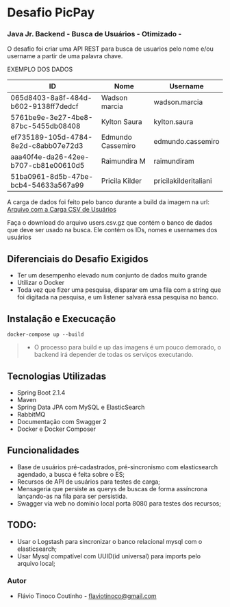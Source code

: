# Desafio PicPay

### Java Jr. Backend - Busca de Usuários - Otimizado -

O desafio foi criar uma API REST para busca de usuarios pelo nome e/ou username a partir de uma palavra chave. 

EXEMPLO DOS DADOS

ID | Nome | Username
| --- | --- | --- |
065d8403-8a8f-484d-b602-9138ff7dedcf | Wadson marcia | wadson.marcia
5761be9e-3e27-4be8-87bc-5455db08408 | Kylton Saura | kylton.saura
ef735189-105d-4784-8e2d-c8abb07e72d3 | Edmundo Cassemiro |edmundo.cassemiro
aaa40f4e-da26-42ee-b707-cb81e00610d5 |Raimundira M|raimundiram
51ba0961-8d5b-47be-bcb4-54633a567a99 | Pricila Kilder|pricilakilderitaliani
  
 A carga de dados foi feito pelo banco durante a build da imagem na url:
 [Arquivo com a Carga CSV de Usuários](https://s3.amazonaws.com/careers-picpay/users.csv.gz "Arquivo CSV")

Faça o download do arquivo users.csv.gz que contém o banco de dados que
deve ser usado na busca. Ele contém os IDs, nomes e usernames dos usuários

## Diferenciais do Desafio Exigidos
  - Ter um desempenho elevado num conjunto de dados muito grande
  - Utilizar o Docker
  - Toda vez que fizer uma pesquisa, disparar em uma fila com a string que foi
digitada na pesquisa, e um listener salvará essa pesquisa no banco.

## Instalação e Execucação
```
docker-compose up --build
```
> - O processo para build e up das imagens é um pouco demorado, o backend irá depender de todas os serviços executando.

## Tecnologias Utilizadas
  - Spring Boot 2.1.4
  - Maven
  - Spring Data JPA com MySQL e ElasticSearch
  - RabbitMQ
  - Documentação com Swagger 2
  - Docker e Docker Composer

## Funcionalidades
  - Base de usuários pré-cadastrados, pré-sincronismo com elasticsearch agendado, a busca é feita sobre o ES;
  - Recursos de API de usuários para testes de carga;
  - Mensageria que persiste as querys de buscas de forma assíncrona lançando-as na fila para ser persistida.
  - Swagger via web no domínio local porta 8080 para testes dos recursos;

## TODO:
  - Usar o Logstash para sincronizar o banco relacional mysql com o elasticsearch;
  - Usar Mysql compatível com UUID(id universal) para imports pelo arquivo local;

### Autor
* Flávio Tinoco Coutinho - flaviotinoco@gmail.com